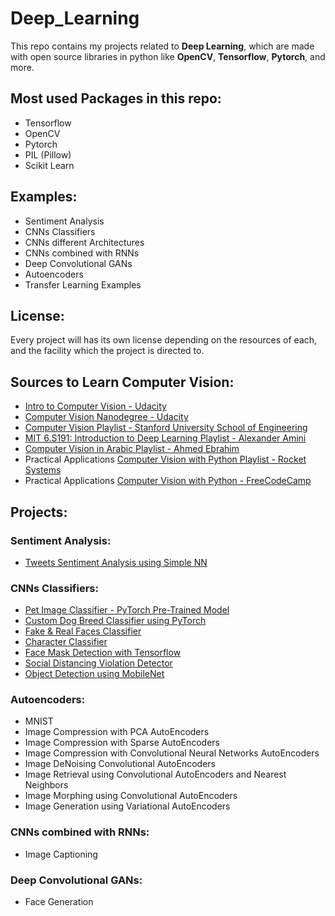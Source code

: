 # Deep_Learning
This repo contains my projects related to **Deep Learning**, which are made with open source libraries in python like **OpenCV**, **Tensorflow**, **Pytorch**, and more.


## Most used Packages in this repo:
* Tensorflow
* OpenCV
* Pytorch
* PIL (Pillow)
* Scikit Learn 


## Examples:
* Sentiment Analysis
* CNNs Classifiers
* CNNs different Architectures
* CNNs combined with RNNs
* Deep Convolutional GANs
* Autoencoders
* Transfer Learning Examples


## License:
Every project will has its own license depending on the resources of each, and the facility which the project is directed to. 


## Sources to Learn Computer Vision:
* [Intro to Computer Vision - Udacity](https://www.udacity.com/course/introduction-to-computer-vision--ud810)
* [Computer Vision Nanodegree - Udacity](https://www.udacity.com/course/computer-vision-nanodegree--nd891)
* [Computer Vision Playlist - Stanford University School of Engineering](https://www.youtube.com/playlist?list=PL3FW7Lu3i5JvHM8ljYj-zLfQRF3EO8sYv)
* [MIT 6.S191: Introduction to Deep Learning Playlist - Alexander Amini](https://www.youtube.com/playlist?list=PL3FW7Lu3i5JvHM8ljYj-zLfQRF3EO8sYv)
* [Computer Vision in Arabic Playlist - Ahmed Ebrahim](https://www.youtube.com/playlist?list=PLyhJeMedQd9QrXtCspclJ9ace2urp05o0)
* Practical Applications [Computer Vision with Python Playlist - Rocket Systems](https://www.youtube.com/playlist?list=PLWw98q-Xe7iH8UHARl8RGk8MRj1raY4Eh)
* Practical Applications [Computer Vision with Python - FreeCodeCamp](https://www.youtube.com/watch?v=01sAkU_NvOY) 


## Projects:

### Sentiment Analysis:
  * [Tweets Sentiment Analysis using Simple NN](https://github.com/KarimElshetihy/Tweets-Sentiment-Analysis-using-Simple-NN.git)
  


### CNNs Classifiers:
  * [Pet Image Classifier - PyTorch Pre-Trained Model](https://github.com/KarimElshetihy/Pet-Image-Classifier.git)
  * [Custom Dog Breed Classifier using PyTorch](https://github.com/KarimElshetihy/Custom-Dog-Breed-Classifier-using-PyTorch.git)
  * [Fake & Real Faces Classifier]()
  * [Character Classifier]()
  * [Face Mask Detection with Tensorflow](https://github.com/KarimElshetihy/Face_Mask_Detection_with_Tensorflow.git)
  * [Social Distancing Violation Detector](https://github.com/KarimElshetihy/Social_Distancing_Violation_Detector_with_OpenCV.git)
  * [Object Detection using MobileNet](https://github.com/KarimElshetihy/Object_Detection_using-_MobileNet.git)


### Autoencoders:
  * MNIST
  * Image Compression with PCA AutoEncoders
  * Image Compression with Sparse AutoEncoders
  * Image Compression with Convolutional Neural Networks AutoEncoders
  * Image DeNoising Convolutional AutoEncoders
  * Image Retrieval using Convolutional AutoEncoders and Nearest Neighbors
  * Image Morphing using Convolutional AutoEncoders
  * Image Generation using Variational AutoEncoders


### CNNs combined with RNNs:
  * Image Captioning
  


### Deep Convolutional GANs:
  * Face Generation
  
